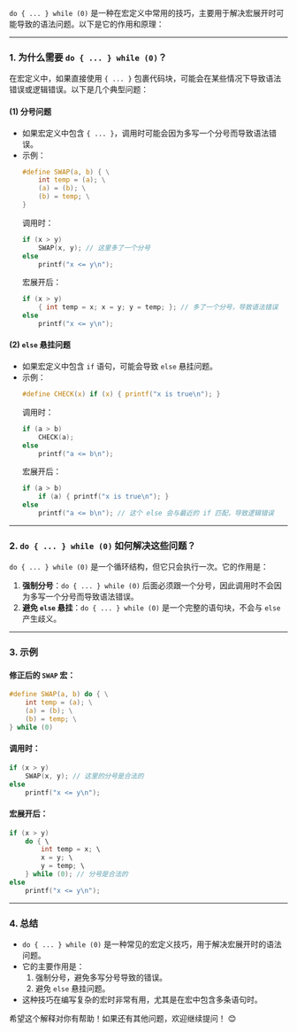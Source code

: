 ﻿
`do { ... } while (0)` 是一种在宏定义中常用的技巧，主要用于解决宏展开时可能导致的语法问题。以下是它的作用和原理：

---

### 1. **为什么需要 `do { ... } while (0)`？**
在宏定义中，如果直接使用 `{ ... }` 包裹代码块，可能会在某些情况下导致语法错误或逻辑错误。以下是几个典型问题：

#### (1) **分号问题**
   - 如果宏定义中包含 `{ ... }`，调用时可能会因为多写一个分号而导致语法错误。
   - 示例：
     ```c
     #define SWAP(a, b) { \
         int temp = (a); \
         (a) = (b); \
         (b) = temp; \
     }
     ```
     调用时：
     ```c
     if (x > y)
         SWAP(x, y); // 这里多了一个分号
     else
         printf("x <= y\n");
     ```
     宏展开后：
     ```c
     if (x > y)
         { int temp = x; x = y; y = temp; }; // 多了一个分号，导致语法错误
     else
         printf("x <= y\n");
     ```

#### (2) **`else` 悬挂问题**
   - 如果宏定义中包含 `if` 语句，可能会导致 `else` 悬挂问题。
   - 示例：
     ```c
     #define CHECK(x) if (x) { printf("x is true\n"); }
     ```
     调用时：
     ```c
     if (a > b)
         CHECK(a);
     else
         printf("a <= b\n");
     ```
     宏展开后：
     ```c
     if (a > b)
         if (a) { printf("x is true\n"); }
     else
         printf("a <= b\n"); // 这个 else 会与最近的 if 匹配，导致逻辑错误
     ```

---

### 2. **`do { ... } while (0)` 如何解决这些问题？**
`do { ... } while (0)` 是一个循环结构，但它只会执行一次。它的作用是：
1. **强制分号**：`do { ... } while (0)` 后面必须跟一个分号，因此调用时不会因为多写一个分号而导致语法错误。
2. **避免 `else` 悬挂**：`do { ... } while (0)` 是一个完整的语句块，不会与 `else` 产生歧义。

---

### 3. **示例**
#### 修正后的 `SWAP` 宏：
```c
#define SWAP(a, b) do { \
    int temp = (a); \
    (a) = (b); \
    (b) = temp; \
} while (0)
```

#### 调用时：
```c
if (x > y)
    SWAP(x, y); // 这里的分号是合法的
else
    printf("x <= y\n");
```

#### 宏展开后：
```c
if (x > y)
    do { \
        int temp = x; \
        x = y; \
        y = temp; \
    } while (0); // 分号是合法的
else
    printf("x <= y\n");
```

---

### 4. **总结**
- `do { ... } while (0)` 是一种常见的宏定义技巧，用于解决宏展开时的语法问题。
- 它的主要作用是：
  1. 强制分号，避免多写分号导致的错误。
  2. 避免 `else` 悬挂问题。
- 这种技巧在编写复杂的宏时非常有用，尤其是在宏中包含多条语句时。

希望这个解释对你有帮助！如果还有其他问题，欢迎继续提问！ 😊

